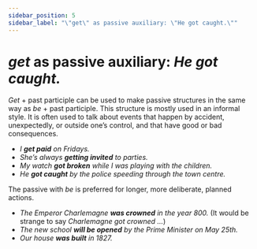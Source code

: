 ```yaml
---
sidebar_position: 5
sidebar_label: "\"get\" as passive auxiliary: \"He got caught.\""
---
```


# *get* as passive auxiliary: *He got caught.*

*Get* + past participle can be used to make passive structures in the same way as *be* \+ past participle. This structure is mostly used in an informal style. It is often used to talk about events that happen by accident, unexpectedly, or outside one’s control, and that have good or bad consequences.

- *I **get paid** on Fridays.*
- *She’s always **getting invited** to parties.*
- *My watch **got broken** while I was playing with the children.*
- *He **got caught** by the police speeding through the town centre.*

The passive with *be* is preferred for longer, more deliberate, planned actions.

- *The Emperor Charlemagne **was crowned** in the year 800.* (It would be strange to say *Charlemagne got crowned …*)
- *The new school **will be opened** by the Prime Minister on May 25th.*
- *Our house **was built** in 1827.*
